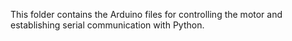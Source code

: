This folder contains the Arduino files for controlling the motor and establishing serial communication with Python.
